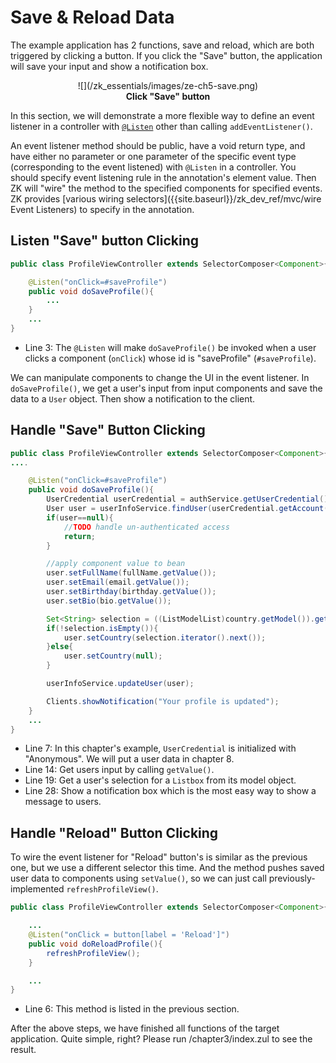 # Save & Reload Data

The example application has 2 functions, save and reload, which are both
triggered by clicking a button. If you click the "Save" button, the
application will save your input and show a notification box.

<div style="text-align:center">
![](/zk_essentials/images/ze-ch5-save.png)
</div>
<div style="text-align:center">
<strong>Click "Save" button</strong>
</div>

In this section, we will demonstrate a more flexible way to define an
event listener in a controller with [`@Listen`]({{site.baseurl}}/zk_dev_ref/mvc/wire_event_listeners) other than
calling `addEventListener()`.

An event listener method should be public, have a void return type, and
have either no parameter or one parameter of the specific event type
(corresponding to the event listened) with `@Listen` in a controller.
You should specify event listening rule in the annotation's element
value. Then ZK will "wire" the method to the specified components for
specified events. ZK provides [various wiring selectors]({{site.baseurl}}/zk_dev_ref/mvc/wire Event Listeners) to specify in the
annotation.

## Listen "Save" button Clicking

```java
public class ProfileViewController extends SelectorComposer<Component>{

    @Listen("onClick=#saveProfile")
    public void doSaveProfile(){
        ...
    }
    ...
}
```

-   Line 3: The `@Listen` will make `doSaveProfile()` be invoked when a
    user clicks a component (`onClick`) whose id is "saveProfile"
    (`#saveProfile`).


We can manipulate components to change the UI in the event
listener. In `doSaveProfile()`, we get a user's input from input
components and save the data to a `User` object. Then show a
notification to the client.

## Handle "Save" Button Clicking

```java
public class ProfileViewController extends SelectorComposer<Component>{
....

    @Listen("onClick=#saveProfile")
    public void doSaveProfile(){
        UserCredential userCredential = authService.getUserCredential();
        User user = userInfoService.findUser(userCredential.getAccount());
        if(user==null){
            //TODO handle un-authenticated access
            return;
        }

        //apply component value to bean
        user.setFullName(fullName.getValue());
        user.setEmail(email.getValue());
        user.setBirthday(birthday.getValue());
        user.setBio(bio.getValue());

        Set<String> selection = ((ListModelList)country.getModel()).getSelection();
        if(!selection.isEmpty()){
            user.setCountry(selection.iterator().next());
        }else{
            user.setCountry(null);
        }

        userInfoService.updateUser(user);

        Clients.showNotification("Your profile is updated");
    }
    ...
}
```

-   Line 7: In this chapter's example, `UserCredential` is initialized
    with "Anonymous". We will put a user data in chapter 8.
-   Line 14: Get users input by calling `getValue()`.
-   Line 19: Get a user's selection for a `Listbox` from its model
    object.
-   Line 28: Show a notification box which is the most easy way to show
    a message to users.


## Handle "Reload" Button Clicking
To wire the event listener for "Reload" button's is similar as the previous
one, but we use a different selector this time. And the method pushes saved user data to components using `setValue()`, so we can just call previously-implemented `refreshProfileView()`.

```java
public class ProfileViewController extends SelectorComposer<Component>{

    ...
    @Listen("onClick = button[label = 'Reload']")
    public void doReloadProfile(){
        refreshProfileView();
    }

    ...
}
```

-   Line 6: This method is listed in the previous section.

After the above steps, we have finished all functions of the target
application. Quite simple, right? Please run /chapter3/index.zul to see the result.

